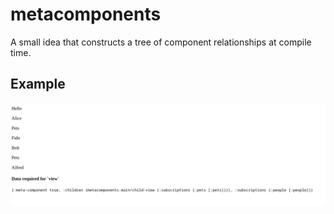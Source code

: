# metacomponents

A small idea that constructs a tree of component relationships at
compile time.

## Example

![Example](example.png)
